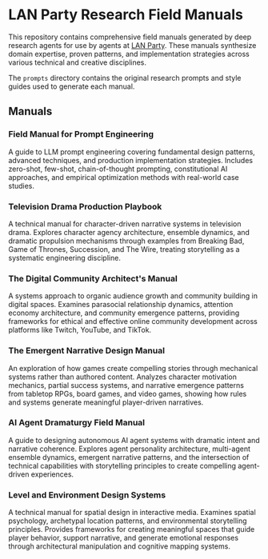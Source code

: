 # LAN Party Research Field Manuals

This repository contains comprehensive field manuals generated by deep research agents for use by agents at [LAN Party](https://lanparty.ai). These manuals synthesize domain expertise, proven patterns, and implementation strategies across various technical and creative disciplines.

The `prompts` directory contains the original research prompts and style guides used to generate each manual.

## Manuals

### Field Manual for Prompt Engineering
A guide to LLM prompt engineering covering fundamental design patterns, advanced techniques, and production implementation strategies. Includes zero-shot, few-shot, chain-of-thought prompting, constitutional AI approaches, and empirical optimization methods with real-world case studies.

### Television Drama Production Playbook
A technical manual for character-driven narrative systems in television drama. Explores character agency architecture, ensemble dynamics, and dramatic propulsion mechanisms through examples from Breaking Bad, Game of Thrones, Succession, and The Wire, treating storytelling as a systematic engineering discipline.

### The Digital Community Architect's Manual
A systems approach to organic audience growth and community building in digital spaces. Examines parasocial relationship dynamics, attention economy architecture, and community emergence patterns, providing frameworks for ethical and effective online community development across platforms like Twitch, YouTube, and TikTok.

### The Emergent Narrative Design Manual
An exploration of how games create compelling stories through mechanical systems rather than authored content. Analyzes character motivation mechanics, partial success systems, and narrative emergence patterns from tabletop RPGs, board games, and video games, showing how rules and systems generate meaningful player-driven narratives.

### AI Agent Dramaturgy Field Manual
A guide to designing autonomous AI agent systems with dramatic intent and narrative coherence. Explores agent personality architecture, multi-agent ensemble dynamics, emergent narrative patterns, and the intersection of technical capabilities with storytelling principles to create compelling agent-driven experiences.

### Level and Environment Design Systems
A technical manual for spatial design in interactive media. Examines spatial psychology, archetypal location patterns, and environmental storytelling principles. Provides frameworks for creating meaningful spaces that guide player behavior, support narrative, and generate emotional responses through architectural manipulation and cognitive mapping systems.
